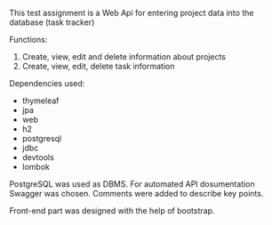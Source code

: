 This test assignment is a Web Api for entering project data into the database (task tracker)

Functions:
1. Create, view, edit and delete information about projects
2. Create, view, edit, delete task information

Dependencies used:
- thymeleaf
- jpa
- web
- h2
- postgresql
- jdbc
- devtools
- lombok

PostgreSQL was used as DBMS. For automated API dosumentation Swagger was chosen. Comments were added to describe key points.

Front-end part was designed with the help of bootstrap.

